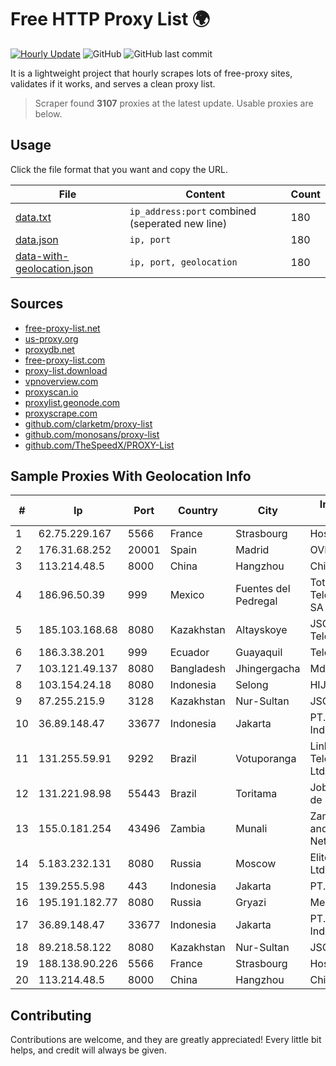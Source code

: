 
# Free HTTP Proxy List 🌍

[![Hourly Update](https://github.com/mertguvencli/http-proxy-list/actions/workflows/main.yml/badge.svg?branch=main)](https://github.com/mertguvencli/http-proxy-list/actions/workflows/main.yml)
![GitHub](https://img.shields.io/github/license/mertguvencli/http-proxy-list)
![GitHub last commit](https://img.shields.io/github/last-commit/mertguvencli/http-proxy-list)

It is a lightweight project that hourly scrapes lots of free-proxy sites, validates if it works, and serves a clean proxy list.


> Scraper found **3107** proxies at the latest update. Usable proxies are below.

## Usage

Click the file format that you want and copy the URL.


|File|Content|Count|
|----|-------|-----|
|[data.txt](https://raw.githubusercontent.com/mertguvencli/http-proxy-list/main/proxy-list/data.txt)|`ip_address:port` combined (seperated new line)|180|
|[data.json](https://raw.githubusercontent.com/mertguvencli/http-proxy-list/main/proxy-list/data.json)|`ip, port`|180|
|[data-with-geolocation.json](https://raw.githubusercontent.com/mertguvencli/http-proxy-list/main/proxy-list/data-with-geolocation.json)|`ip, port, geolocation`|180|

## Sources

* [free-proxy-list.net](https://free-proxy-list.net)
* [us-proxy.org](https://www.us-proxy.org)
* [proxydb.net](http://proxydb.net)
* [free-proxy-list.com](https://free-proxy-list.com/?page=&port=&type%5B%5D=http&type%5B%5D=https&up_time=0&search=Search)
* [proxy-list.download](https://www.proxy-list.download/HTTP)
* [vpnoverview.com](https://vpnoverview.com/privacy/anonymous-browsing/free-proxy-servers)
* [proxyscan.io](https://www.proxyscan.io)
* [proxylist.geonode.com](https://proxylist.geonode.com/api/proxy-list?limit=300&page=1&sort_by=lastChecked&sort_type=desc&protocols=http,https)
* [proxyscrape.com](https://api.proxyscrape.com/v2/?request=displayproxies&protocol=http&timeout=10000&country=all&ssl=all&anonymity=all)
* [github.com/clarketm/proxy-list](https://raw.githubusercontent.com/clarketm/proxy-list/master/proxy-list-raw.txt)
* [github.com/monosans/proxy-list](https://raw.githubusercontent.com/monosans/proxy-list/main/proxies/http.txt)
* [github.com/TheSpeedX/PROXY-List](https://raw.githubusercontent.com/TheSpeedX/PROXY-List/master/http.txt)


## Sample Proxies With Geolocation Info

|#|Ip|Port|Country|City|Internet Service Provider|
|-|--|----|-------|----|-------------------------|
|1|62.75.229.167|5566|France|Strasbourg|Host Europe GmbH|
|2|176.31.68.252|20001|Spain|Madrid|OVH SAS|
|3|113.214.48.5|8000|China|Hangzhou|Chinanet|
|4|186.96.50.39|999|Mexico|Fuentes del Pedregal|Total Play Telecomunicaciones SA De CV|
|5|185.103.168.68|8080|Kazakhstan|Altayskoye|JSC Alma Telecommunications|
|6|186.3.38.201|999|Ecuador|Guayaquil|Telconet S.A|
|7|103.121.49.137|8080|Bangladesh|Jhingergacha|Md. Tohidul Islam|
|8|103.154.24.18|8080|Indonesia|Selong|HIJRAHNET|
|9|87.255.215.9|3128|Kazakhstan|Nur-Sultan|JSC Transtelecom|
|10|36.89.148.47|33677|Indonesia|Jakarta|PT. Telekomunikasi Indonesia|
|11|131.255.59.91|9292|Brazil|Votuporanga|Link Brasil Telecomunicacoes Ltda|
|12|131.221.98.98|55443|Brazil|Toritama|Jobson Luis Melo de Negreiros ME|
|13|155.0.181.254|43496|Zambia|Munali|Zambia Research and Education Network|
|14|5.183.232.131|8080|Russia|Moscow|Elitel Telecom Group Ltd|
|15|139.255.5.98|443|Indonesia|Jakarta|PT. LINKNET|
|16|195.191.182.77|8080|Russia|Gryazi|MediaNet Ltd.|
|17|36.89.148.47|33677|Indonesia|Jakarta|PT. Telekomunikasi Indonesia|
|18|89.218.58.122|8080|Kazakhstan|Nur-Sultan|JSC Kazakhtelecom|
|19|188.138.90.226|5566|France|Strasbourg|Host Europe GmbH|
|20|113.214.48.5|8000|China|Hangzhou|Chinanet|



## Contributing

Contributions are welcome, and they are greatly appreciated! Every
little bit helps, and credit will always be given.

